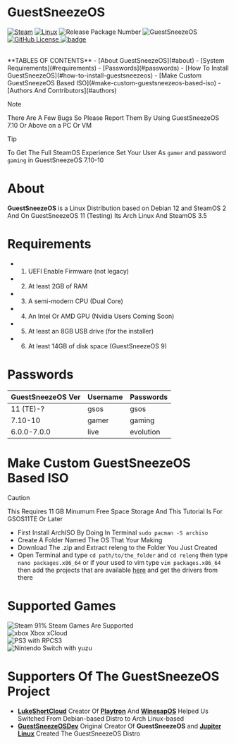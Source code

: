 # GuestSneezeOS
[![Steam](https://img.shields.io/badge/steam-%23000000.svg?style=plastic&logo=steam&logoColor=white)](https://img.shields.io/badge/steam-%23000000.svg?style=plastic&logo=steam&logoColor=white)
[![Linux](https://img.shields.io/badge/Linux-FCC624?style=plastic&logo=linux&logoColor=black)](https://img.shields.io/badge/Linux-FCC624?style=plastic&logo=linux&logoColor=black)
![Release Package Number](https://release-badges-generator.vercel.app/api/releases.svg?user=GuestSneezeOS-Official&repo=GuestSneezeOS&gradient=ff6600,ffe500)
![GuestSneezeOS](https://github.com/GuestSneezeOS-Official/GuestSneezeOS/assets/163439609/05a2442c-cedc-4bf5-9f73-71d5c1098aaf)
[![GitHub License](https://img.shields.io/github/license/GuestSneezeOS-Official/GuestSneezeOS) ![badge](https://github.com/GuestSneezeOS-Official/GuestSneezeOS/assets/163439609/0cc05eaa-0035-4853-86f9-bd1ecb22fc94)](https://)

<br>
**TABLES OF CONTENTS**
- [About GuestSneezeOS](#about)
- [System Requirements](#requirements)
- [Passwords](#passwords)
- [How To Install GuestSneezeOS](#how-to-install-guestsneezeos)
- [Make Custom GuestSneezeOS Based ISO](#make-custom-guestsneezeos-based-iso)
- [Authors And Contributors](#authors)



> [!NOTE]  
> There Are A Few Bugs So Please Report Them By Using GuestSneezeOS 7.10 Or Above on a PC Or VM

> [!TIP]
> To Get The Full SteamOS Experience Set Your User As `gamer` and password `gaming` in GuestSneezeOS 7.10-10



# About
**GuestSneezeOS** is a Linux Distribution based on Debian 12 and SteamOS 2 And On GuestSneezeOS 11 (Testing) Its Arch Linux And SteamOS 3.5
# Requirements
- 1. UEFI Enable Firmware (not legacy)
- 2. At least 2GB of RAM
- 3. A semi-modern CPU (Dual Core)
- 4. An Intel Or AMD GPU (Nvidia Users Coming Soon)
- 5. At least an 8GB USB drive (for the installer)
- 6. At least 14GB of disk space (GuestSneezeOS 9)

# Passwords

|GuestSneezeOS Ver   | Username           | Passwords          |
|--------------------| ------------------ | ------------------ |
|11 (TE)-?           |gsos                |gsos                |
|7.10-10             | gamer              | gaming             |
|6.0.0-7.0.0         | live               | evolution          |

# Make Custom GuestSneezeOS Based ISO

> [!CAUTION]
> This Requires 11 GB Minumum Free Space Storage And This Tutorial Is For GSOS11TE Or Later
- First Install ArchISO By Doing In Terminal `sudo pacman -S archiso`
- Create A Folder Named The OS That Your Making
- Download The .zip and Extract releng to the Folder You Just Created
- Open Terminal and type `cd path/to/the_folder` and `cd releng` then type `nano packages.x86_64` or if your used to vim type `vim packages.x86_64` then add the projects that are available [here](https://archlinux.org/packages/) and get the drivers from there 
# Supported Games
![Steam](https://img.shields.io/badge/Steam-000000?style=for-the-badge&logo=steam&logoColor=white) 91% Steam Games Are Supported
<br>
![xbox](https://ziadoua.github.io/m3-Markdown-Badges/badges/Xbox/xbox1.svg) Xbox xCloud
<br>
![PS3](https://ziadoua.github.io/m3-Markdown-Badges/badges/PlayStation/playstation1.svg) with RPCS3
<br>
![Nintendo Switch](https://ziadoua.github.io/m3-Markdown-Badges/badges/NintendoSwitch/nintendoswitch1.svg) with yuzu

# Supporters Of The GuestSneezeOS Project
- [**LukeShortCloud**](https://github.com/LukeShortCloud) Creator Of [**Playtron**](https://www.playtron.one/) And [**WinesapOS**](https://github.com/LukeShortCloud/winesapOS) Helped Us Switched From Debian-based Distro to Arch Linux-based
- [**GuestSneezeOSDev**](https://github.com/GuestSneezeOSDev) Original Creator Of **GuestSneezeOS** and [**Jupiter Linux**](https://github.com/jupiter-linux/jupiter-linux) Created The GuestSneezeOS Distro
